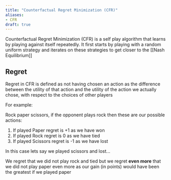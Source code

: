 ```yaml
---
title: "Counterfactual Regret Minimization (CFR)"
aliases:
- CFR
draft: true
---
```


Counterfactual Regret Minimization (CFR) is a self play algorithm that learns by playing against itself repeatedly. It first starts by playing with a random uniform strategy and iterates on these strategies to get closer to the [[Nash Equilibrium]]

## Regret

Regret in CFR is defined as not having chosen an action as the difference between the utility of that action and the utility of the action we actually chose, with respect to the choices of other players

For example:

Rock paper scissors, if the opponent plays rock then these are our possible actions:

1. If played Paper regret is +1 as we have won
2. If played Rock regret is 0 as we have tied
3. If played Scissors regret is -1 as we have lost

In this case lets say we played scissors and lost...

We regret that we did not play rock and tied but we regret **even more** that we did not play paper even more as our gain (in points) would have been the greatest if we played paper

